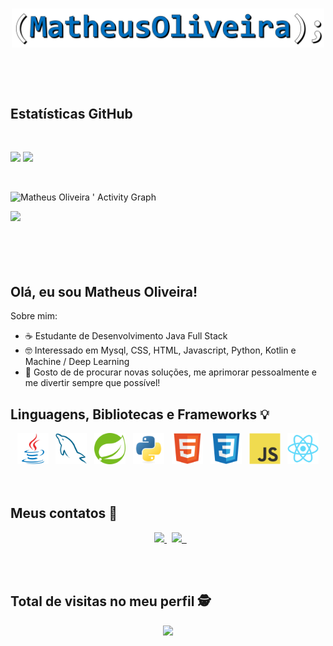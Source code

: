 <br/>
<p align="center">
  <a href="https://www.linkedin.com/in/mo-dev/" rel="noreferrer" target="_blank">
    <img align="center" width="500" src="Assets/MatheusOliveira.svg" />
  </a>
<p/>
</br>
</br>
</br>

## **Estatísticas GitHub**

<br/>
<p align="left">
   <img width="49.5%" src="https://github-readme-stats.vercel.app/api?username=MatheusOliveira-1&show_icons=true&theme=dracula&hide_border=true" />
    <img width="49.5%" src="https://github-readme-streak-stats.herokuapp.com/?user=MatheusOliveira-1&theme=dracula&hide_border=true" />
  </a>
</p>
<br>

![Matheus Oliveira ' Activity Graph](https://activity-graph.herokuapp.com/graph?username=MatheusOliveira-1&custom_title=Matheus%20Contribution%20Graph&theme=dracula&bg_color=#cf40c8&hide_border=true&line=d1a01f&point=#c4439f)


<a href="https://github.com/MatheusOliveira-1">
      <td><img height="165em" src="https://github-readme-stats.vercel.app/api/top-langs/?username=MatheusOliveira-1&layout=compact&langs_count=100000&theme=dracula" /></td>

</a>

  
</br>
</br>
</br>
</br>
</br>  <!--- criador da tabela https://github.com/anuraghazra -->

## Olá, eu sou Matheus Oliveira!

 Sobre mim:

- ☕ Estudante de Desenvolvimento Java Full Stack
- 🤓 Interessado em Mysql, CSS, HTML, Javascript, Python, Kotlin e Machine / Deep Learning
- 🎯 Gosto de de procurar novas soluções, me aprimorar pessoalmente e me divertir sempre que possível!

## Linguagens, Bibliotecas e Frameworks 💡
<div align="center">
    &nbsp;
    <img height="50" src="https://raw.githubusercontent.com/devicons/devicon/master/icons/java/java-original.svg">
    &nbsp;
    <img height="50" src="https://raw.githubusercontent.com/devicons/devicon/master/icons/mysql/mysql-original.svg">
    &nbsp;
    <img height="50" src="https://raw.githubusercontent.com/devicons/devicon/master/icons/spring/spring-original.svg">
    &nbsp;
    <img height="50" src="https://raw.githubusercontent.com/devicons/devicon/master/icons/python/python-original.svg">
    &nbsp;
    <img height="50" src="https://raw.githubusercontent.com/devicons/devicon/master/icons/html5/html5-original.svg">
    &nbsp;
    <img height="50" src="https://raw.githubusercontent.com/devicons/devicon/master/icons/css3/css3-original.svg">
    &nbsp;
    <img height="50" src="https://raw.githubusercontent.com/devicons/devicon/master/icons/javascript/javascript-original.svg">
    &nbsp;
    <img height="50" src="https://raw.githubusercontent.com/devicons/devicon/master/icons/react/react-original.svg">
    &nbsp;

   
</div>
</br>
</br>


## Meus contatos :iphone:

<p align="center">
    &nbsp;
    <a href="mailto:mhs.oliveira1996@gmail.com">
        <img src="https://img.shields.io/badge/gmail-D14836?&style=for-the-badge&logo=gmail&logoColor=white&link=mailto:mhs.oliveira1996@gmail.com">
    </a>
    &nbsp;
    <a href="https://www.linkedin.com/in/mo-dev/"> 
        <img src="https://img.shields.io/badge/linkedin-%230077B5.svg?&style=for-the-badge&logo=linkedin&logoColor=white&link=mailto:https://www.linkedin.com/in/matheus-oliveira-5993a518a/">
    &nbsp;
    </a>
</p>

</br>
</br>

<p align="center"> 

 ## Total de visitas no meu perfil :detective: <br>
 <p align="center"> 
   <img alingn="center" src="https://profile-counter.glitch.me/MatheusOliveira-1/count.svg" />
 </p>

</p>
